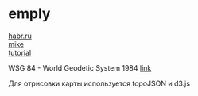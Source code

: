 emply
=====
[habr.ru](http://habrahabr.ru/post/181766/)  
[mike](http://bost.ocks.org/mike/map/)  
[tutorial](http://www.tnoda.com/blog/2013-12-07) 

WSG 84 - World Geodetic System 1984 [link](http://ru.wikipedia.org/wiki/WGS_84)

Для отрисовки карты используется topoJSON и d3.js
